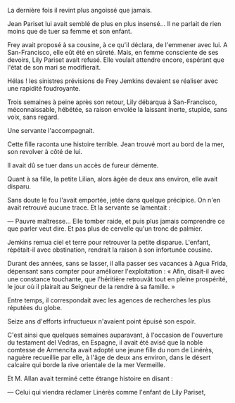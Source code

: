 La dernière fois il revint plus angoissé que jamais.

Jean Pariset lui avait semblé de plus en plus insensé... Il ne parlait de
rien moins que de tuer sa femme et son enfant.

Frey avait proposé à sa cousine, à ce qu'il déclara, de l'emmener avec lui.
A San-Francisco, elle eût été en sûreté. Mais, en femme consciente de ses
devoirs, Lily Pariset avait refusé. Elle voulait attendre encore, espérant
que l'état de son mari se modifierait.

Hélas ! les sinistres prévisions de Frey Jemkins devaient se réaliser avec
une rapidité foudroyante.

Trois semaines à peine après son retour, Lily débarqua à San-Francisco,
méconnaissable, hébétée, sa raison envolée la laissant inerte, stupide, sans
voix, sans regard.

Une servante l'accompagnait.

Cette fille raconta une histoire terrible. Jean trouvé mort au bord de la
mer, son revolver à côté de lui.

Il avait dû se tuer dans un accès de fureur démente.

Quant à sa fille, la petite Lilian, alors âgée de deux ans environ, elle
avait disparu.

Sans doute le fou l'avait emportée, jetée dans quelque précipice. On n'en
avait retrouvé aucune trace. Et la servante se lamentait :

— Pauvre maîtresse... Elle tomber raide, et puis plus jamais comprendre
ce que parler veut dire. Et pas plus de cervelle qu'un tronc de palmier.

Jemkins remua ciel et terre pour retrouver la petite disparue. L'enfant,
répétait-il avec obstination, rendrait la raison à son infortunée cousine.

Durant des années, sans se lasser, il alla passer ses vacances à Agua
Frida, dépensant sans compter pour améliorer l'exploitation : « Aﬁn, disait-il avec une constance touchante, que l'héritière retrouvât tout en pleine
prospérité, le jour où il plairait au Seigneur de la rendre à sa famille. » 

Entre temps, il correspondait avec les agences de recherches les plus
réputées du globe.

Seize ans d'efforts infructueux n'avaient point épuisé son espoir.

C'est ainsi que quelques semaines auparavant, à l'occasion de l'ouverture du testament del Vedras, en Espagne, il avait été avisé que la noble comtesse de Armencita avait adopté une jeune fille du nom de Linérès, naguère recueillie par elle, à l'âge de deux ans environ, dans le désert calcaire qui borde la rive orientale de la mer Vermeille.

Et M. Allan avait terminé cette étrange histoire en disant :

— Celui qui viendra réclamer Linérès comme l'enfant de Lily Pariset,
